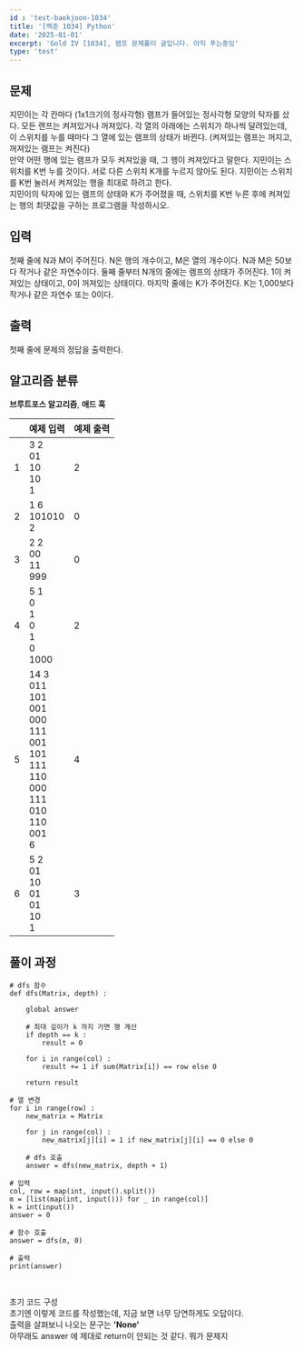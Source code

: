 ```yaml
---
id : 'test-baekjoon-1034'
title: '[백준 1034] Python'
date: '2025-01-01'
excerpt: 'Gold IV [1034], 램프 문제풀이 글입니다. 아직 푸는중임'
type: 'test'
---
```


## 문제
지민이는 각 칸마다 (1x1크기의 정사각형) 램프가 들어있는 정사각형 모양의 탁자를 샀다. 모든 랜프는 켜져있거나 꺼져있다. 각 열의 아래에는 스위치가 하나씩 달려있는데, 이 스위치를 누를 때마다 그 열에 있는 램프의 상태가 바뀐다. (켜져있는 램프는 꺼지고, 꺼져있는 램프는 켜진다) <br>
만약 어떤 행에 있는 램프가 모두 켜져있을 때, 그 행이 켜져있다고 말한다. 지민이는 스위치를 K번 누를 것이다. 서로 다른 스위치 K개를 누르지 않아도 된다. 지민이는 스위치를 K번 눌러서 켜져있는 행을 최대로 하려고 한다. <br>
지민이의 탁자에 있는 램프의 상태와 K가 주어졌을 때, 스위치를 K번 누른 후에 켜져있는 행의 최댓값을 구하는 프로그램을 작성하시오. <br>

## 입력
첫째 줄에 N과 M이 주어진다. N은 행의 개수이고, M은 열의 개수이다. N과 M은 50보다 작거나 같은 자연수이다. 둘째 줄부터 N개의 줄에는 램프의 상태가 주어진다. 1이 켜져있는 상태이고, 0이 꺼져있는 상태이다. 마지막 줄에는 K가 주어진다. K는 1,000보다 작거나 같은 자연수 또는 0이다.<br>

## 출력
첫째 줄에 문제의 정답을 출력한다.<br>

## 알고리즘 분류
<a href="/pages/posts/brute-force" style="text-decoration-line: none; font-weight: bold">브루트포스 알고리즘</a>, <a href="/pages/posts/ad-hoc" style="text-decoration-line: none; font-weight: bold">애드 훅</a><br>

||예제 입력|예제 출력|
|:-:|:-|:-|
|1|3 2<br>01<br>10<br>10<br>1|2|
|2|1 6<br>101010<br>2|0|
|3|2 2<br>00<br>11<br>999|0|
|4|5 1<br>0<br>1<br>0<br>1<br>0<br>1000|2|
|5|14 3<br>011<br>101<br>001<br>000<br>111<br>001<br>101<br>111<br>110<br>000<br>111<br>010<br>110<br>001<br>6|4|
|6|5 2<br>01<br>10<br>01<br>01<br>10<br>1|3|

## 풀이 과정

<div class="markdown">
    <div class="col">
        <div class="my-0">

    # dfs 함수
    def dfs(Matrix, depth) :

        global answer

        # 최대 깊이가 k 까지 가면 행 계산
        if depth == k :
            result = 0

        for i in range(col) :
            result += 1 if sum(Matrix[i]) == row else 0
        
        return result

    # 열 변경
    for i in range(row) :
        new_matrix = Matrix

        for j in range(col) :
            new_matrix[j][i] = 1 if new_matrix[j][i] == 0 else 0
        
        # dfs 호출
        answer = dfs(new_matrix, depth + 1) 

    # 입력
    col, row = map(int, input().split())
    m = [list(map(int, input())) for _ in range(col)]
    k = int(input())
    answer = 0

    # 함수 호출
    answer = dfs(m, 0)

    # 출력
    print(answer)
\
        </div>
        <div class="explanation text-center">
            초기 코드 구성
        </div>
        <div>
            초기엔 이렇게 코드를 작성했는데, 지금 보면 너무 당연하게도 오답이다. <br>
            출력을 살펴보니 나오는 문구는 **'None'** <br>
            아무래도 answer 에 제대로 return이 안되는 것 같다.
            뭐가 문제지
        </div>
    </div>
</div>